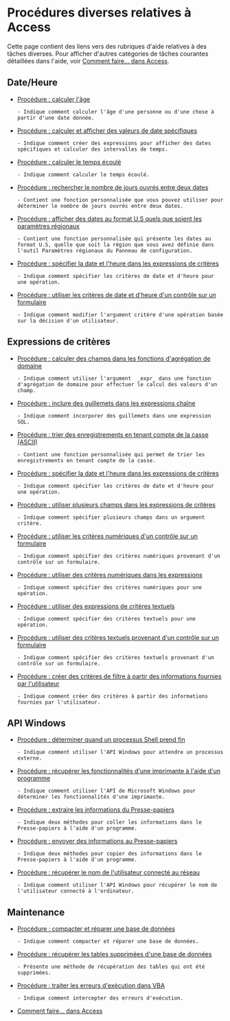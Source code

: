 
# Procédures diverses relatives à Access

Cette page contient des liens vers des rubriques d'aide relatives à des tâches diverses. Pour afficher d'autres catégories de tâches courantes détaillées dans l'aide, voir [Comment faire… dans Access](44a3e88e-df6d-9a2e-2241-262156469df8.md).


## Date/Heure


- [Procédure : calculer l'âge](4afca7f2-9864-6300-79c4-c4e251b0b66d.md)
    
      - Indique comment calculer l'âge d'une personne ou d'une chose à partir d'une date donnée.
    
- [Procédure : calculer et afficher des valeurs de date spécifiques](ba8c8404-fbe9-d7ef-57bb-17631ec8fb4c.md)
    
      - Indique comment créer des expressions pour afficher des dates spécifiques et calculer des intervalles de temps.
    
- [Procédure : calculer le temps écoulé](90e46152-6d97-0860-a414-a17cc8ba40cf.md)
    
      - Indique comment calculer le temps écoulé.
    
- [Procédure : rechercher le nombre de jours ouvrés entre deux dates](2831d409-1b10-06ef-54ec-9c3386e70021.md)
    
      - Contient une fonction personnalisée que vous pouvez utiliser pour déterminer le nombre de jours ouvrés entre deux dates.
    
- [Procédure : afficher des dates au format U.S quels que soient les paramètres régionaux](d2e9121d-d950-0f63-9a28-53613a205465.md)
    
      - Contient une fonction personnalisée qui présente les dates au format U.S, quelle que soit la région que vous avez définie dans l'outil Paramètres régionaux du Panneau de configuration.
    
- [Procédure : spécifier la date et l'heure dans les expressions de critères](749379e7-5fbe-3371-a780-ca7915d8de43.md)
    
      - Indique comment spécifier les critères de date et d'heure pour une opération.
    
- [Procédure : utiliser les critères de date et d'heure d'un contrôle sur un formulaire](65ea2c4c-f714-a34a-7430-b2b11fddf1a6.md)
    
      - Indique comment modifier l'argument critère d'une opération basée sur la décision d'un utilisateur.
    

## Expressions de critères


- [Procédure : calculer des champs dans les fonctions d'agrégation de domaine](49be8987-6703-0632-6119-8e5e6ae6e315.md)
    
      - Indique comment utiliser l'argument  _expr_ dans une fonction d'agrégation de domaine pour effectuer le calcul des valeurs d'un champ.
    
- [Procédure : inclure des guillemets dans les expressions chaîne](bb4d42ee-37cb-8fbf-0489-62fdf0706b91.md)
    
      - Indique comment incorporer des guillemets dans une expression SQL.
    
- [Procédure : trier des enregistrements en tenant compte de la casse (ASCII)](92c74803-2ff3-82b3-ca20-8bef5bfd6004.md)
    
      - Contient une fonction personnalisée qui permet de trier les enregistrements en tenant compte de la casse.
    
- [Procédure : spécifier la date et l'heure dans les expressions de critères](749379e7-5fbe-3371-a780-ca7915d8de43.md)
    
      - Indique comment spécifier les critères de date et d'heure pour une opération.
    
- [Procédure : utiliser plusieurs champs dans les expressions de critères](b0bd588b-b25a-f433-3642-7b06936377e2.md)
    
      - Indique comment spécifier plusieurs champs dans un argument critère.
    
- [Procédure : utiliser les critères numériques d'un contrôle sur un formulaire](d3455b78-9ab3-9a85-14c9-895e0d0b96d2.md)
    
      - Indique comment spécifier des critères numériques provenant d'un contrôle sur un formulaire.
    
- [Procédure : utiliser des critères numériques dans les expressions](c2055190-8d65-7342-19ef-582c05846b5b.md)
    
      - Indique comment spécifier des critères numériques pour une opération.
    
- [Procédure : utiliser des expressions de critères textuels](72ee596d-b08c-6af4-041a-6771ac8ce524.md)
    
      - Indique comment spécifier des critères textuels pour une opération.
    
- [Procédure : utiliser des critères textuels provenant d'un contrôle sur un formulaire](236e57eb-3523-92da-e665-281961dfb431.md)
    
      - Indique comment spécifier des critères textuels provenant d'un contrôle sur un formulaire.
    
- [Procédure : créer des critères de filtre à partir des informations fournies par l'utilisateur](0ce3417e-3527-ded4-0940-691c5c81352c.md)
    
      - Indique comment créer des critères à partir des informations fournies par l'utilisateur.
    

## API Windows


- [Procédure : déterminer quand un processus Shell prend fin](16a6fb03-0ff5-76a9-8efb-9348d5a6beef.md)
    
      - Indique comment utiliser l'API Windows pour attendre un processus externe.
    
- [Procédure : récupérer les fonctionnalités d'une imprimante à l'aide d'un programme](8c929823-6b61-16ea-6d84-ff47cc1e8389.md)
    
      - Indique comment utiliser l'API de Microsoft Windows pour déterminer les fonctionnalités d'une imprimante.
    
- [Procédure : extraire les informations du Presse-papiers](593d3047-c6c8-ab22-cdeb-aadc8b56ca81.md)
    
      - Indique deux méthodes pour coller les informations dans le Presse-papiers à l'aide d'un programme.
    
- [Procédure : envoyer des informations au Presse-papiers](4261f071-7bff-b290-c3d3-03645fd9ada0.md)
    
      - Indique deux méthodes pour copier des informations dans le Presse-papiers à l'aide d'un programme.
    
- [Procédure : récupérer le nom de l'utilisateur connecté au réseau](3bf335a1-08d0-c8d5-8d89-36f0c29d47d0.md)
    
      - Indique comment utiliser l'API Windows pour récupérer le nom de l'utilisateur connecté à l'ordinateur.
    

## Maintenance


- [Procédure : compacter et réparer une base de données](5ad4e6b1-abfd-3f89-5c80-9e41397a96e8.md)
    
      - Indique comment compacter et réparer une base de données.
    
- [Procédure : récupérer les tables supprimées d'une base de données](4d370adb-741f-269d-8def-bccec1f335f1.md)
    
      - Présente une méthode de récupération des tables qui ont été supprimées.
    
- [Procédure : traiter les erreurs d'exécution dans VBA](4920479c-f597-bcff-dfd5-9ba5c34ee774.md)
    
      - Indique comment intercepter des erreurs d'exécution.
    
- [Comment faire... dans Access](44a3e88e-df6d-9a2e-2241-262156469df8.md)
    
